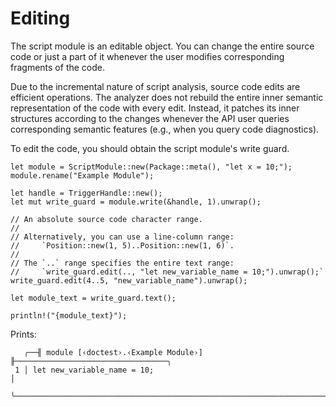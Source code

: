 <!------------------------------------------------------------------------------
  This file is part of "Ad Astra", an embeddable scripting programming
  language platform.

  This work is proprietary software with source-available code.

  To copy, use, distribute, or contribute to this work, you must agree to
  the terms of the General License Agreement:

  https://github.com/Eliah-Lakhin/ad-astra/blob/master/EULA.md

  The agreement grants a Basic Commercial License, allowing you to use
  this work in non-commercial and limited commercial products with a total
  gross revenue cap. To remove this commercial limit for one of your
  products, you must acquire a Full Commercial License.

  If you contribute to the source code, documentation, or related materials,
  you must grant me an exclusive license to these contributions.
  Contributions are governed by the "Contributions" section of the General
  License Agreement.

  Copying the work in parts is strictly forbidden, except as permitted
  under the General License Agreement.

  If you do not or cannot agree to the terms of this Agreement,
  do not use this work.

  This work is provided "as is", without any warranties, express or implied,
  except where such disclaimers are legally invalid.

  Copyright (c) 2024 Ilya Lakhin (Илья Александрович Лахин).
  All rights reserved.
------------------------------------------------------------------------------->

# Editing

The script module is an editable object. You can change the entire source code
or just a part of it whenever the user modifies corresponding fragments of the
code.

Due to the incremental nature of script analysis, source code edits are
efficient operations. The analyzer does not rebuild the entire inner semantic
representation of the code with every edit. Instead, it patches its inner
structures according to the changes whenever the API user queries corresponding
semantic features (e.g., when you query code diagnostics).

To edit the code, you should obtain the script module's write guard.

```rust,ignore
let module = ScriptModule::new(Package::meta(), "let x = 10;");
module.rename("Example Module");

let handle = TriggerHandle::new();
let mut write_guard = module.write(&handle, 1).unwrap();

// An absolute source code character range.
//
// Alternatively, you can use a line-column range:
//     `Position::new(1, 5)..Position::new(1, 6)`.
//
// The `..` range specifies the entire text range:
//     `write_guard.edit(.., "let new_variable_name = 10;").unwrap();`
write_guard.edit(4..5, "new_variable_name").unwrap();

let module_text = write_guard.text();

println!("{module_text}");
```

Prints:

```text
   ╭──╢ module [‹doctest›.‹Example Module›] ╟──────────────────────────────────╮
 1 │ let new_variable_name = 10;                                               │
   ╰───────────────────────────────────────────────────────────────────────────╯
```